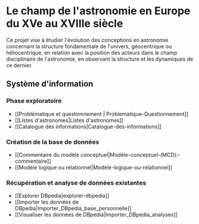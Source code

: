 # Le champ de l'astronomie en Europe du XVe au XVIIIe siècle


Ce projet vise à étudier l'évolution des conceptions en astronomie concernant la structure fondamentale de l'univers, géocentrique ou héliocentrique, en relation avec la position des acteurs dans le champ disciplinaire de l'astronomie, en observant la structure et les dynamiques de ce dernier.


## Système d'information


###  Phase exploratoire


* [[Problématique et questionnement | Problematique-Questionnement]] 
* [[Listes d'astronomes|Listes d'astronomes]]
*  [[Catalogue des informations|Catalogue-des-informations]]

### Création de la base de données

*  [[Commentaire du modèle conceptuel|Modèle-conceptuel-(MCD):-commentaire]]
*  [[Modèle logique ou relationnel|Modèle-logique-ou-relationnel]]

### Récupération et analyse de données existantes

* [[Explorer DBpedia|explorer-dbpedia]]
* [[Importer les données de DBpedia|Importer_DBpedia_base_personnelle]]
* [[Visualiser les données de DBpedia|Importer_DBpedia_analyses]]
